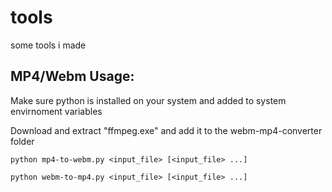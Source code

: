 # tools
some tools i made

MP4/Webm Usage:
---

Make sure python is installed on your system and added to system envirnoment variables

Download and extract "ffmpeg.exe" and add it to the webm-mp4-converter folder

```python mp4-to-webm.py <input_file> [<input_file> ...]```

```python webm-to-mp4.py <input_file> [<input_file> ...]```



